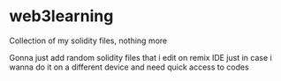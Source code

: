 # web3learning
Collection of my solidity files, nothing more

Gonna just add random solidity files that i edit on remix IDE just in case i wanna do it on a different device and need quick access to codes
